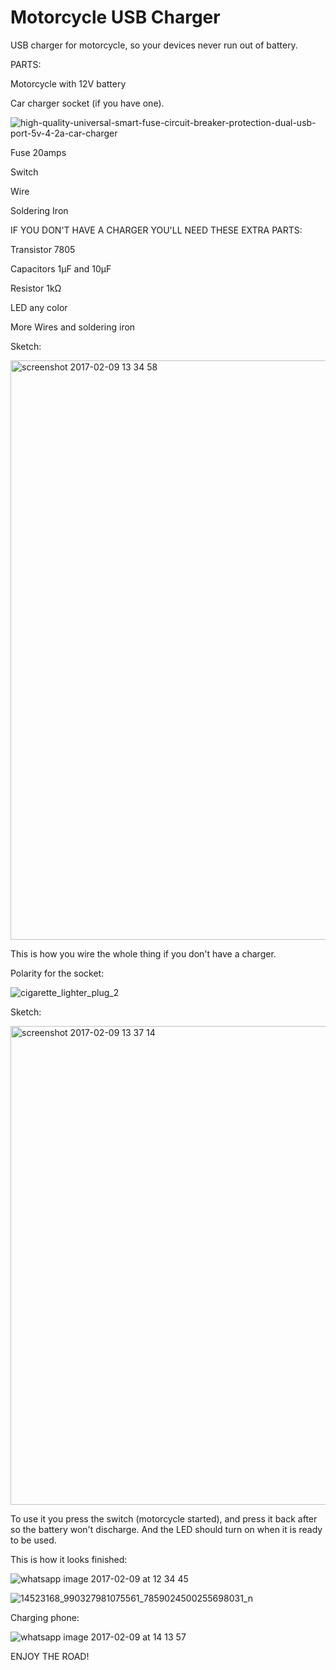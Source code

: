 # Motorcycle USB Charger

USB charger for motorcycle, so your devices never run out of battery.

PARTS:

Motorcycle with 12V battery

Car charger socket (if you have one).

![high-quality-universal-smart-fuse-circuit-breaker-protection-dual-usb-port-5v-4-2a-car-charger](https://cloud.githubusercontent.com/assets/22894897/22802436/0e255c20-eece-11e6-9d43-8f5f08ae4ecc.jpg)

Fuse 20amps

Switch

Wire

Soldering Iron

IF YOU DON'T HAVE A CHARGER YOU'LL NEED THESE EXTRA PARTS:

Transistor 7805

Capacitors 1μF and 10μF

Resistor 1kΩ

LED any color

More Wires and soldering iron

Sketch:

<img width="927" alt="screenshot 2017-02-09 13 34 58" src="https://cloud.githubusercontent.com/assets/22894897/22802915/f8da8bea-eecf-11e6-9572-d559a52816c5.png">

This is how you wire the whole thing if you don't have a charger.

Polarity for the socket:

![cigarette_lighter_plug_2](https://cloud.githubusercontent.com/assets/22894897/22803050/8ffe3de6-eed0-11e6-9b78-e557968e2923.jpg)

Sketch:

<img width="766" alt="screenshot 2017-02-09 13 37 14" src="https://cloud.githubusercontent.com/assets/22894897/22803269/7c4316fe-eed1-11e6-8733-a5cd8b786342.png">

To use it you press the switch (motorcycle started), and press it back after so the battery won't discharge. And the LED should turn on when it is ready to be used.

This is how it looks finished:

![whatsapp image 2017-02-09 at 12 34 45](https://cloud.githubusercontent.com/assets/22894897/22802182/18a64e8a-eecd-11e6-82b9-646244b5e948.jpeg)

![14523168_990327981075561_7859024500255698031_n](https://cloud.githubusercontent.com/assets/22894897/22802183/1b0ae884-eecd-11e6-907e-36b0f3cc233b.jpg)

Charging phone:

![whatsapp image 2017-02-09 at 14 13 57](https://cloud.githubusercontent.com/assets/22894897/22803420/1356b1f4-eed2-11e6-9f4e-21cbebae60c9.jpeg)

ENJOY THE ROAD!
